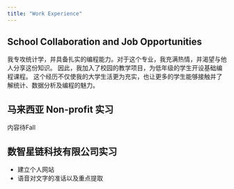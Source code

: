 ```yaml
---
title: "Work Experience"
---
```

## School Collaboration and Job Opportunities
我专攻统计学，并具备扎实的编程能力。对于这个专业，我充满热情，并渴望与他人分享这份知识。
因此，我加入了校园的教学项目，为低年级的学生开设基础编程课程。
这个经历不仅使我的大学生活更为充实，也让更多的学生能够接触并了解统计、数据分析及编程的魅力。

## 马来西亚 Non-profit 实习
内容待Fall

## 数智星链科技有限公司实习
* 建立个人网站
* 语音对文字的准话以及重点提取

